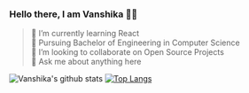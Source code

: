 ### Hello there, I am Vanshika 🦋✨

<!--
**Vanshikaa00/Vanshikaa00** is a ✨ _special_ ✨ repository because its `README.md` (this file) appears on your GitHub profile.
Here are some ideas to get you started:
- 🔭 I’m currently working on ...
- 🤔 I’m looking for help with ...
- 📫 How to reach me: ...
- ⚡ Fun fact: ...
- 😄 Pronouns: she/her 
-->

> 🌱 I’m currently learning React  
> 📜 Pursuing Bachelor of Engineering in Computer Science  
> 👯 I’m looking to collaborate on Open Source Projects  
> 💬 Ask me about anything here  

![Vanshika's github stats](https://github-readme-stats.vercel.app/api?username=Vanshikaa00&count_private=true&show_icons=true&theme=tokyonight&hide=stars,issues&line_height=31)
[![Top Langs](https://github-readme-stats.vercel.app/api/top-langs/?username=Vanshikaa00&layout=compact&show_icons=true&theme=tokyonight)](https://github.com/Vanshikaa00/github-readme-stats)
